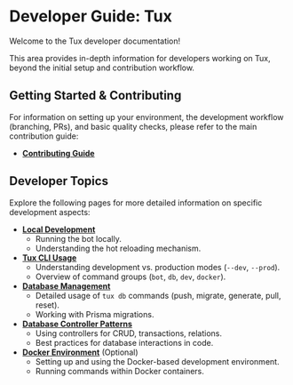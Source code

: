 # Developer Guide: Tux

Welcome to the Tux developer documentation!

This area provides in-depth information for developers working on Tux, beyond the initial setup and contribution workflow.

## Getting Started & Contributing

For information on setting up your environment, the development workflow (branching, PRs), and basic quality checks, please refer to the main contribution guide:

* [**Contributing Guide**](./.github/CONTRIBUTING.md)

## Developer Topics

Explore the following pages for more detailed information on specific development aspects:

* **[Local Development](./docs/content/dev/local_development.md)**
  * Running the bot locally.
  * Understanding the hot reloading mechanism.
* **[Tux CLI Usage](./docs/content/dev/cli_usage.md)**
  * Understanding development vs. production modes (`--dev`, `--prod`).
  * Overview of command groups (`bot`, `db`, `dev`, `docker`).
* **[Database Management](./docs/content/dev/database.md)**
  * Detailed usage of `tux db` commands (push, migrate, generate, pull, reset).
  * Working with Prisma migrations.
* **[Database Controller Patterns](./docs/content/dev/database_patterns.md)**
  * Using controllers for CRUD, transactions, relations.
  * Best practices for database interactions in code.
* **[Docker Environment](./docs/content/dev/docker_development.md)** (Optional)
  * Setting up and using the Docker-based development environment.
  * Running commands within Docker containers.
